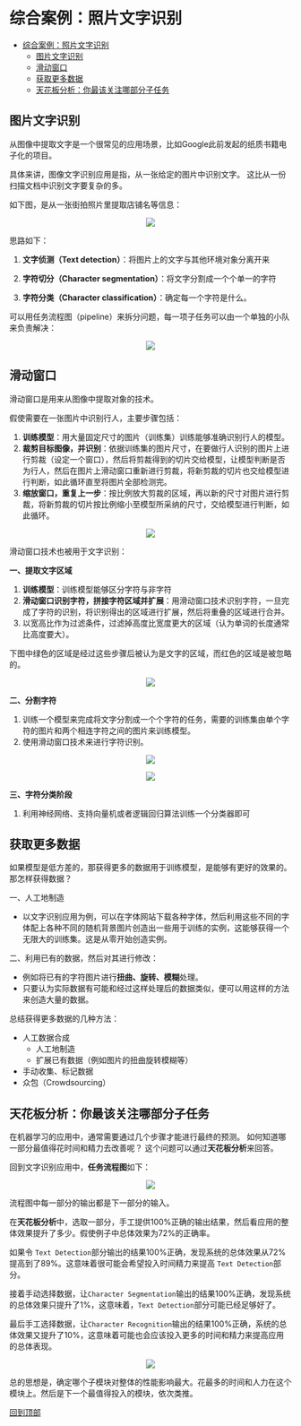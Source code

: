# 综合案例：照片文字识别

<!-- TOC depthFrom:1 depthTo:6 withLinks:1 updateOnSave:1 orderedList:0 -->

- [综合案例：照片文字识别](#综合案例照片文字识别)
	- [图片文字识别](#图片文字识别)
	- [滑动窗口](#滑动窗口)
	- [获取更多数据](#获取更多数据)
	- [天花板分析：你最该关注哪部分子任务](#天花板分析你最该关注哪部分子任务)

<!-- /TOC -->

## 图片文字识别
从图像中提取文字是一个很常见的应用场景，比如Google此前发起的纸质书籍电子化的项目。

具体来讲，图像文字识别应用是指，从一张给定的图片中识别文字。
这比从一份扫描文档中识别文字要复杂的多。

如下图，是从一张街拍照片里提取店铺名等信息：
<p align="center">
<img src="https://raw.github.com/loveunk/Coursera-ML-AndrewNg-Notes/master/images/095e4712376c26ff7ffa260125760140.jpg" />
</p>

思路如下：

1. **文字侦测（Text detection）**：将图片上的文字与其他环境对象分离开来

2. **字符切分（Character segmentation）**：将文字分割成一个个单一的字符

3. **字符分类（Character classification）**：确定每一个字符是什么。

可以用任务流程图（pipeline）来拆分问题，每一项子任务可以由一个单独的小队来负责解决：

<p align="center">
<img src="https://raw.github.com/loveunk/Coursera-ML-AndrewNg-Notes/master/images/610fffb413d8d577882d6345c166a9fb.png" />
</p>

## 滑动窗口
滑动窗口是用来从图像中提取对象的技术。

假使需要在一张图片中识别行人，主要步骤包括：
1. **训练模型**：用大量固定尺寸的图片（训练集）训练能够准确识别行人的模型。
2. **裁剪目标图像，并识别**：依据训练集的图片尺寸，在要做行人识别的图片上进行剪裁（设定一个窗口），然后将剪裁得到的切片交给模型，让模型判断是否为行人，然后在图片上滑动窗口重新进行剪裁，将新剪裁的切片也交给模型进行判断，如此循环直至将图片全部检测完。
3. **缩放窗口，重复上一步**：按比例放大剪裁的区域，再以新的尺寸对图片进行剪裁，将新剪裁的切片按比例缩小至模型所采纳的尺寸，交给模型进行判断，如此循环。

<p align="center">
<img src="https://raw.github.com/loveunk/Coursera-ML-AndrewNg-Notes/master/images/1e00d03719e20eeaf1f414f99d7f4109.jpg" />
</p>

滑动窗口技术也被用于文字识别：

**一、提取文字区域**
1. **训练模型**：训练模型能够区分字符与非字符
2. **滑动窗口识别字符，拼接字符区域并扩展**：用滑动窗口技术识别字符，一旦完成了字符的识别，将识别得出的区域进行扩展，然后将重叠的区域进行合并。
3. 以宽高比作为过滤条件，过滤掉高度比宽度更大的区域（认为单词的长度通常比高度要大）。

下图中绿色的区域是经过这些步骤后被认为是文字的区域，而红色的区域是被忽略的。
<p align="center">
<img src="https://raw.github.com/loveunk/Coursera-ML-AndrewNg-Notes/master/images/bc48a4b0c7257591643eb50f2bf46db6.jpg" />
</p>

**二、分割字符**

1. 训练一个模型来完成将文字分割成一个个字符的任务，需要的训练集由单个字符的图片和两个相连字符之间的图片来训练模型。
2. 使用滑动窗口技术来进行字符识别。
<p align="center">
<img src="https://raw.github.com/loveunk/Coursera-ML-AndrewNg-Notes/master/images/0a930f2083bbeb85837f018b74fd0a02.jpg" />
</p>

<p align="center">
<img src="https://raw.github.com/loveunk/Coursera-ML-AndrewNg-Notes/master/images/0bde4f379c8a46c2074336ecce1a955f.jpg" />
</p>

**三、字符分类阶段**

1. 利用神经网络、支持向量机或者逻辑回归算法训练一个分类器即可


## 获取更多数据

如果模型是低方差的，那获得更多的数据用于训练模型，是能够有更好的效果的。那怎样获得数据？

一、人工地制造

* 以文字识别应用为例，可以在字体网站下载各种字体，然后利用这些不同的字体配上各种不同的随机背景图片创造出一些用于训练的实例，这能够获得一个无限大的训练集。这是从零开始创造实例。

二、利用已有的数据，然后对其进行修改：

* 例如将已有的字符图片进行**扭曲、旋转、模糊**处理。
* 只要认为实际数据有可能和经过这样处理后的数据类似，便可以用这样的方法来创造大量的数据。

总结获得更多数据的几种方法：
* 人工数据合成
  * 人工地制造
  * 扩展已有数据（例如图片的扭曲旋转模糊等）
* 手动收集、标记数据
* 众包（Crowdsourcing）

## 天花板分析：你最该关注哪部分子任务

在机器学习的应用中，通常需要通过几个步骤才能进行最终的预测。
如何知道哪一部分最值得花时间和精力去改善呢？
这个问题可以通过**天花板分析**来回答。

回到文字识别应用中，**任务流程图**如下：
<p align="center">
<img src="https://raw.github.com/loveunk/Coursera-ML-AndrewNg-Notes/master/images/610fffb413d8d577882d6345c166a9fb.png" />
</p>

流程图中每一部分的输出都是下一部分的输入。

在**天花板分析**中，选取一部分，手工提供100%正确的输出结果，然后看应用的整体效果提升了多少。假使例子中总体效果为72%的正确率。

如果令 `Text Detection`部分输出的结果100%正确，发现系统的总体效果从72%提高到了89%。这意味着很可能会希望投入时间精力来提高 `Text Detection`部分。

接着手动选择数据，让`Character Segmentation`输出的结果100%正确，发现系统的总体效果只提升了1%，这意味着，`Text Detection`部分可能已经足够好了。

最后手工选择数据，让`Character Recognition`输出的结果100%正确，系统的总体效果又提升了10%，这意味着可能也会应该投入更多的时间和精力来提高应用的总体表现。

<p align="center">
<img src="https://raw.github.com/loveunk/Coursera-ML-AndrewNg-Notes/master/images/f1ecee10884098f98032648da08f8937.jpg" />
</p>

总的思想是，确定哪个子模块对整体的性能影响最大。花最多的时间和人力在这个模块上。然后是下一个最值得投入的模块，依次类推。

[回到顶部](#综合案例：照片文字识别)
